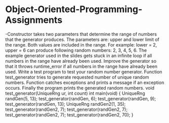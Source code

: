 # Object-Oriented-Programming-Assignments

-Constructor takes two parameters that determine the range of numbers that the generator
produces. The parameters are: upper and lower limit of the range. Both values are
included in the range. For example: lower = 2, upper = 6 can produce following random
numbers: 2, 3, 4, 5, 6.
The example generator used in the slides gets stuck in an infinite loop if all numbers in the
range have already been used. Improve the generator so that it throws runtime_error if all
numbers in the range have already been used.
Write a test program to test your random number generator. Function test_generator tries
to generate requested number of unique random numbers. Function catches exceptions
and prints a message if an exception occurs. Finally the program prints the generated
random numbers.
void test_generator(UniqueRng ur, int count)
int main(void) {
 UniqueRng randGen(5, 13);
 test_generator(randGen, 6);
 test_generator(randGen, 9);
 test_generator(randGen, 13);
 UniqueRng randGen2(1, 35);
 test_generator(randGen2, 7);
 test_generator(randGen2, 7);
 test_generator(randGen2, 7);
 test_generator(randGen2, 70);
}
